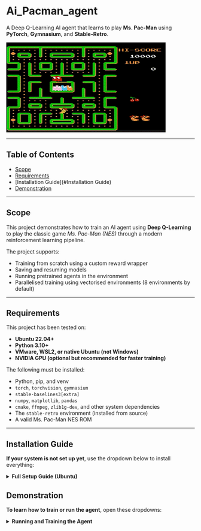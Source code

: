 # Ai_Pacman_agent

A Deep Q-Learning AI agent that learns to play **Ms. Pac-Man** using **PyTorch**, **Gymnasium**, and **Stable-Retro**.

![Agent playing Ms. Pac-Man](videos/demo.gif)

---
## Table of Contents

- [Scope](#scope)
- [Requirements](#requirements)
- [Installation Guide](#Installation Guide)
- [Demonstration](#Demonstration)

---

## Scope

This project demonstrates how to train an AI agent using **Deep Q-Learning** to play the classic game *Ms. Pac-Man (NES)* through a modern reinforcement learning pipeline.

The project supports:

- Training from scratch using a custom reward wrapper
- Saving and resuming models
- Running pretrained agents in the environment
- Parallelised training using vectorised environments (8 environments by default)

---

## Requirements

This project has been tested on:

- **Ubuntu 22.04+**
- **Python 3.10+**
- **VMware, WSL2, or native Ubuntu (not Windows)**
- **NVIDIA GPU (optional but recommended for faster training)**

The following must be installed:

- Python, pip, and venv
- `torch`, `torchvision`, `gymnasium`
- `stable-baselines3[extra]`
- `numpy`, `matplotlib`, `pandas`
- `cmake`, `ffmpeg`, `zlib1g-dev`, and other system dependencies
- The `stable-retro` environment (installed from source)
- A valid Ms. Pac-Man NES ROM

---

## Installation Guide

 **If your system is not set up yet**, use the dropdown below to install everything:
 <details>

  <summary><strong>Full Setup Guide (Ubuntu)</strong></summary> 
  
  This guide assumes a **fresh Ubuntu system** with no pre-installed Python environment or packages.

  ### Step 1: Install Required System Packages

  Open a terminal and run the following commands to install Python, pip, Git, and essential build tools:

  ```bash
  sudo apt update
  sudo apt upgrade -y

  sudo apt install -y python3 python3-pip python3-venv git \
                    cmake zlib1g-dev libopenmpi-dev ffmpeg

  ```
  **Checkpoint:** You should now have Python, pip, and Git available. Confirm With:
  ```bash
  python3 --version
  ```
  ---

  ### Step 2: Set Up the Project Workspace
  Create a workspace and clone this repository:

  ```bash
  mkdir -p ~/pacman_ws/src
  cd ~/pacman_ws/src

  # Clone the AI Pacman repository
  git clone https://github.com/Jesse-G0nzalez/Ai_Pacman_agent.git

  ```
  ---

  ### Step 3: Create and Activate a Virtual Environment
  We’ll isolate your dependencies with a virtual environment inside the src folder:

  ```bash
  cd ~/pacman_ws/src
  python3 -m venv venv
  source venv/bin/activate

  # Upgrade pip
  pip install --upgrade pip
  ```

  **Checkpoint:** Your shell prompt should now start with (venv).

  ---

  ### Step 4: Install Python Dependencies
  Install core libraries and reinforcement learning tools:

  ```bash
  # Machine learning and RL
  pip install torch torchvision gymnasium "stable-baselines3[extra]"

  # Utility libraries
  pip install numpy matplotlib pandas
  ```

  ---

  ### Step 5: Install Stable-Retro (for ROM-based Environments)
  Stable-Retro is a maintained fork of OpenAI's Gym Retro.

  ```bash
  cd ~/pacman_ws/src
  git clone https://github.com/Farama-Foundation/stable-retro.git
  cd stable-retro

  pip install -e .

  ```

  **Checkpoint:** Test that it works with:
  ```bash
  python -c "import retro; print(retro.__version__)"
  ```
  ---

  ### Step 6: Import Your Game ROM
  Place your ROMS (e.g., MsPacMan.nes) into:

  ~/pacman_ws/src/Ai_Pacman_agent/src/roms/ **(This has already been done for you)**
  
  Run the import script:

  ```bash
  cd ~/pacman_ws/src/Ai_Pacman_agent/src/roms
  python3 -m retro.import .
  ```
</details>


## Demonstration

 **To learn how to train or run the agent**, open these dropdowns:



<details> 

  <summary><strong>Running and Training the Agent</strong></summary> 

   ### Step 1: Activate the Virtual Environment
  ```bash
  source ~/pacman_ws/src/venv/bin/activate
  ```
  ---
  
  ### Step 2: Navigate to the Training Script 
  ```bash
  cd ~/pacman_ws/src/Ai_Pacman_agent/src 
  ```
  ---

  ### Step 3: Start Training 
  ```bash 
  python cnn_dqn_train_old.py 
  ``` 
  The agent will start training across multiple environments. Training progress will be logged to the `logs/` folder. 
  
  **Checkpoint:** If everything is configured correctly, you should start seeing episode rewards and saved model checkpoints in the `models/` folder. 

  ---

   ### Step 4: Running the Agent 

  **You do not need to train the agent every time before running the agent You can run this if you only wish to run old models that you have saved**
  
  ```bash 
  python run_saved.py 
  ``` 
  
  **Checkpoint:** You should see the agent within the environment playing Pac-Man. 
  
</details>



